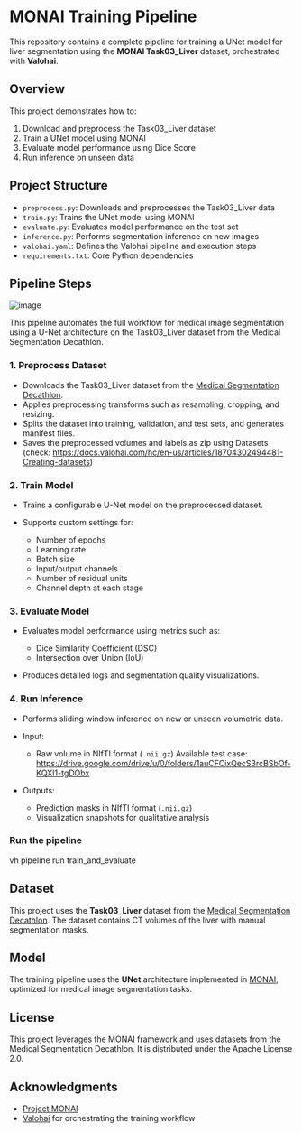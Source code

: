 # MONAI Training Pipeline

This repository contains a complete pipeline for training a UNet model for liver segmentation using the **MONAI Task03\_Liver** dataset, orchestrated with **Valohai**.

## Overview

This project demonstrates how to:

1. Download and preprocess the Task03\_Liver dataset
2. Train a UNet model using MONAI
3. Evaluate model performance using Dice Score
4. Run inference on unseen data

## Project Structure

* `preprocess.py`: Downloads and preprocesses the Task03\_Liver data
* `train.py`: Trains the UNet model using MONAI
* `evaluate.py`: Evaluates model performance on the test set
* `inference.py`: Performs segmentation inference on new images
* `valohai.yaml`: Defines the Valohai pipeline and execution steps
* `requirements.txt`: Core Python dependencies

## Pipeline Steps
![image](https://github.com/user-attachments/assets/bdf63043-771e-41b6-b250-6c85b2cd013c)

This pipeline automates the full workflow for medical image segmentation using a U-Net architecture on the Task03\_Liver dataset from the Medical Segmentation Decathlon.

### 1. **Preprocess Dataset**

* Downloads the Task03\_Liver dataset from the [Medical Segmentation Decathlon](http://medicaldecathlon.com/).
* Applies preprocessing transforms such as resampling, cropping, and resizing.
* Splits the dataset into training, validation, and test sets, and generates manifest files.
* Saves the preprocessed volumes and labels as zip using Datasets (check: https://docs.valohai.com/hc/en-us/articles/18704302494481-Creating-datasets)


### 2. **Train Model**

* Trains a configurable U-Net model on the preprocessed dataset.
* Supports custom settings for:

  * Number of epochs
  * Learning rate
  * Batch size
  * Input/output channels
  * Number of residual units
  * Channel depth at each stage

### 3. **Evaluate Model**

* Evaluates model performance using metrics such as:

  * Dice Similarity Coefficient (DSC)
  * Intersection over Union (IoU)
* Produces detailed logs and segmentation quality visualizations.

### 4. **Run Inference**

* Performs sliding window inference on new or unseen volumetric data.
* Input:
  * Raw volume in NIfTI format (`.nii.gz`)
   Available test case: https://drive.google.com/drive/u/0/folders/1auCFCixQecS3rcBSbOf-KQXI1-tgDObx

* Outputs:

  * Prediction masks in NIfTI format (`.nii.gz`)
  * Visualization snapshots for qualitative analysis

### Run the pipeline
vh pipeline run train_and_evaluate

## Dataset

This project uses the **Task03\_Liver** dataset from the [Medical Segmentation Decathlon](http://medicaldecathlon.com/). The dataset contains CT volumes of the liver with manual segmentation masks.

## Model

The training pipeline uses the **UNet** architecture implemented in [MONAI](https://monai.io/), optimized for medical image segmentation tasks.

## License

This project leverages the MONAI framework and uses datasets from the Medical Segmentation Decathlon. It is distributed under the Apache License 2.0.

## Acknowledgments

* [Project MONAI](https://github.com/Project-MONAI/MONAI)
* [Valohai](https://valohai.com/) for orchestrating the training workflow

